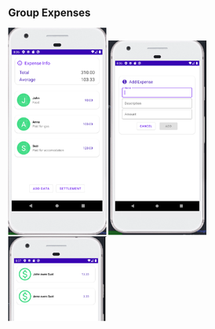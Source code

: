 ## Group Expenses

<img src="main.png" width=200 style="display:inline"/>
<img src="add_expense.png" width=200 style="display:inline"/>
<img src="settlement.png" width=200 style="display:inline"/>





